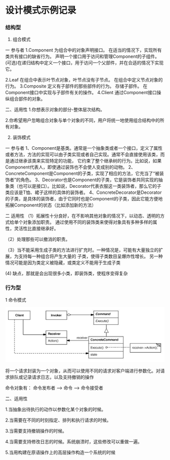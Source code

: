  # 设计模式示例记录
 
 

### 结构型  


1. 组合模式

一 参与者
1.Component 为组合中的对象声明接口。 在适当的情况下，实现所有类共有接口的缺省行为。 声明一个接口用于访问和管理Component的子组件。 (可选)在递归结构中定义一个接口，用于访问一个父部件，并在合适的情况下实现它。

2.Leaf 在组合中表示叶节点对象，叶节点没有子节点。 在组合中定义节点对象的行为。 
3.Composite 定义有子部件的那些部件的行为。 存储子部件。 在Component接口中实现与子部件有关的操作。 
4.Client 通过Component接口操纵组合部件的对象。

二、适用性
1.你想表示对象的部分-整体层次结构。

2.你希望用户忽略组合对象与单个对象的不同，用户将统一地使用组合结构中的所有对象。


2. 装饰模式

一 参与者
1、Component是基类。通常是一个抽象类或者一个接口，定义了属性或者方法，方法的实现可以由子类实现或者自己实现。通常不会直接使用该类，而是通过继承该类来实现特定的功能，
   它约束了整个继承树的行为。比如说，如果Component代表人，即使通过装饰也不会使人变成别的动物。 
2、ConcreteComponent是Component的子类，实现了相应的方法，它充当了“被装饰者”的角色。 
3、Decorator也是Component的子类，它是装饰者共同实现的抽象类（也可以是接口）。比如说，Decorator代表衣服这一类装饰者，那么它的子类应该是T恤、裙子这样的具体的装饰者。 
4、ConcreteDecorator是Decorator的子类，是具体的装饰者，由于它同时也是Component的子类，因此它能方便地拓展Component的状态（比如添加新的方法）

二 适用性
（1）拓展性十分良好，在不影响其他对象的情况下，以动态、透明的方式给单个对象添加职责。
    通过使用不同的装饰类来使得对象具有多种多样的属性，灵活性比直接继承好。

（2）处理那些可以撤消的职责。

（3）当不能采用生成子类的方法进行扩充时。一种情况是，可能有大量独立的扩展，为支持每一种组合将产生大量的 子类，使得子类数目呈爆炸性增长。
   另一种情况可能是因为类定义被隐藏，或类定义不能用于生成子类
   
 (4) 缺点，那就是会出现很多小类，即装饰类，使程序变得复杂


 ### 行为型
  
1 命令模式

![UML类图](./pics/command-desing.jpg)

将一个请求封装为一个对象，从而可以使用不同的请求对客户端进行参数化。对请求排队或记录请求日志，以及支持撤销的操作

命令对象有： 命令发布者 --> 命令  --> 命令接受者

二、适用性

1.当抽象出待执行的动作以参数化某个对象的时候。

2.当需要在不同的时刻指定、排列和执行请求的时候。

3.当需要支持撤销操作的时候。

4.当需要支持修改日志的时候。系统崩溃时，这些修改可以重做一遍。

5.当用构建在原语操作上的高层操作构造一个系统的时候
